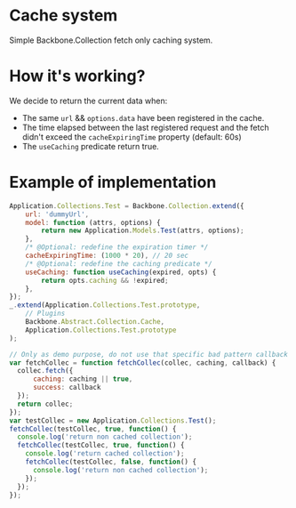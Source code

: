 # Cache system

Simple Backbone.Collection fetch only caching system.

# How it's working?

We decide to return the current data when:
- The same `url` && `options.data` have been registered in the cache.
- The time elapsed between the last registered request and the fetch didn't exceed the `cacheExpiringTime` property (default: 60s)
- The `useCaching` predicate return true.

# Example of implementation

```javascript
Application.Collections.Test = Backbone.Collection.extend({
    url: 'dummyUrl',
    model: function (attrs, options) {
        return new Application.Models.Test(attrs, options);
    },
    /* @Optional: redefine the expiration timer */
    cacheExpiringTime: (1000 * 20), // 20 sec
    /* @Optional: redefine the caching predicate */
    useCaching: function useCaching(expired, opts) {
        return opts.caching && !expired;
    },
});
_.extend(Application.Collections.Test.prototype,
    // Plugins
    Backbone.Abstract.Collection.Cache,
    Application.Collections.Test.prototype
);
```
```javascript
// Only as demo purpose, do not use that specific bad pattern callback calls
var fetchCollec = function fetchCollec(collec, caching, callback) {
  collec.fetch({
      caching: caching || true,
      success: callback
  });
  return collec;
});
var testCollec = new Application.Collections.Test();
fetchCollec(testCollec, true, function() {
  console.log('return non cached collection');
  fetchCollec(testCollec, true, function() {
    console.log('return cached collection');
    fetchCollec(testCollec, false, function() {
      console.log('return non cached collection');
    });
  });
});
  
```


